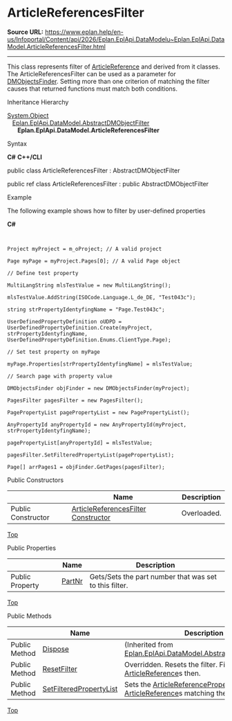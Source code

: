 # ArticleReferencesFilter

**Source URL:** https://www.eplan.help/en-us/Infoportal/Content/api/2026/Eplan.EplApi.DataModelu~Eplan.EplApi.DataModel.ArticleReferencesFilter.html

---

This class represents filter of [ArticleReference](Eplan.EplApi.DataModelu~Eplan.EplApi.DataModel.ArticleReference.html) and derived from it classes. The ArticleReferencesFilter can be used as a parameter for [DMObjectsFinder](Eplan.EplApi.DataModelu~Eplan.EplApi.DataModel.DMObjectsFinder.html). Setting more than one criterion of matching the filter causes that returned functions must match both conditions.

Inheritance Hierarchy

[System.Object](#)  
   [Eplan.EplApi.DataModel.AbstractDMObjectFilter](Eplan.EplApi.DataModelu~Eplan.EplApi.DataModel.AbstractDMObjectFilter.html)  
      **Eplan.EplApi.DataModel.ArticleReferencesFilter**

Syntax

**C#**
**C++/CLI**


public class ArticleReferencesFilter : AbstractDMObjectFilter

public ref class ArticleReferencesFilter : public AbstractDMObjectFilter


Example

The following example shows how to filter by user-defined properties

**C#**

```


Project myProject = m_oProject; // A valid project

Page myPage = myProject.Pages[0]; // A valid Page object

// Define test property

MultiLangString mlsTestValue = new MultiLangString();

mlsTestValue.AddString(ISOCode.Language.L_de_DE, "Test043c");

string strPropertyIdentyfingName = "Page.Test043c";

UserDefinedPropertyDefinition oUDPD = UserDefinedPropertyDefinition.Create(myProject, strPropertyIdentyfingName, UserDefinedPropertyDefinition.Enums.ClientType.Page);

// Set test property on myPage

myPage.Properties[strPropertyIdentyfingName] = mlsTestValue;

// Search page with property value

DMObjectsFinder objFinder = new DMObjectsFinder(myProject);

PagesFilter pagesFilter = new PagesFilter();

PagePropertyList pagePropertyList = new PagePropertyList();

AnyPropertyId anyPropertyId = new AnyPropertyId(myProject, strPropertyIdentyfingName);

pagePropertyList[anyPropertyId] = mlsTestValue;

pagesFilter.SetFilteredPropertyList(pagePropertyList);

Page[] arrPages1 = objFinder.GetPages(pagesFilter);

```

Public Constructors

|  | Name | Description |
| --- | --- | --- |
| Public Constructor | [ArticleReferencesFilter Constructor](Eplan.EplApi.DataModelu~Eplan.EplApi.DataModel.ArticleReferencesFilter~_ctor.html) | Overloaded. |

[Top](#top)

Public Properties

|  | Name | Description |
| --- | --- | --- |
| Public Property | [PartNr](Eplan.EplApi.DataModelu~Eplan.EplApi.DataModel.ArticleReferencesFilter~PartNr.html) | Gets/Sets the part number that was set to this filter. |

[Top](#top)

Public Methods

|  | Name | Description |
| --- | --- | --- |
| Public Method | [Dispose](Eplan.EplApi.DataModelu~Eplan.EplApi.DataModel.AbstractDMObjectFilter~Dispose().html) | (Inherited from [Eplan.EplApi.DataModel.AbstractDMObjectFilter](Eplan.EplApi.DataModelu~Eplan.EplApi.DataModel.AbstractDMObjectFilter.html)) |
| Public Method | [ResetFilter](Eplan.EplApi.DataModelu~Eplan.EplApi.DataModel.ArticleReferencesFilter~ResetFilter.html) | Overridden. Resets the filter. Filter matches all [ArticleReference](Eplan.EplApi.DataModelu~Eplan.EplApi.DataModel.ArticleReference.html)s then. |
| Public Method | [SetFilteredPropertyList](Eplan.EplApi.DataModelu~Eplan.EplApi.DataModel.ArticleReferencesFilter~SetFilteredPropertyList.html) | Sets the [ArticleReferencePropertyList](Eplan.EplApi.DataModelu~Eplan.EplApi.DataModel.ArticleReferencePropertyList.html) that [ArticleReference](Eplan.EplApi.DataModelu~Eplan.EplApi.DataModel.ArticleReference.html)s matching the filter must have. |

[Top](#top)
